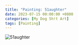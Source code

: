 ```yaml
---
title: "Painting: 51aughter"
date: 2023-07-15 00:00:00 +0800
categories: [My Dog 5h!t Art]
tags: [Painting]
---
```


![51aughter](../../assets/img/MyDogShitArt/Slaughter.png)
